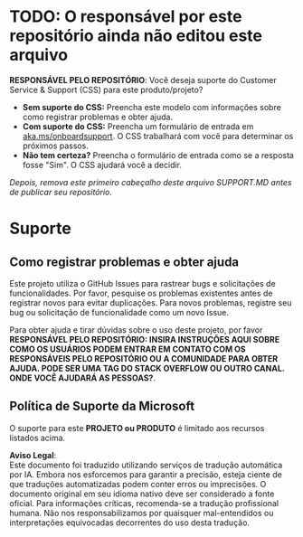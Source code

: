 # TODO: O responsável por este repositório ainda não editou este arquivo

**RESPONSÁVEL PELO REPOSITÓRIO**: Você deseja suporte do Customer Service & Support (CSS) para este produto/projeto?

- **Sem suporte do CSS:** Preencha este modelo com informações sobre como registrar problemas e obter ajuda.
- **Com suporte do CSS:** Preencha um formulário de entrada em [aka.ms/onboardsupport](https://aka.ms/onboardsupport). O CSS trabalhará com você para determinar os próximos passos.
- **Não tem certeza?** Preencha o formulário de entrada como se a resposta fosse "Sim". O CSS ajudará você a decidir.

*Depois, remova este primeiro cabeçalho deste arquivo SUPPORT.MD antes de publicar seu repositório.*

# Suporte

## Como registrar problemas e obter ajuda  

Este projeto utiliza o GitHub Issues para rastrear bugs e solicitações de funcionalidades. Por favor, pesquise os problemas existentes antes de registrar novos para evitar duplicações. Para novos problemas, registre seu bug ou solicitação de funcionalidade como um novo Issue.

Para obter ajuda e tirar dúvidas sobre o uso deste projeto, por favor **RESPONSÁVEL PELO REPOSITÓRIO: INSIRA INSTRUÇÕES AQUI SOBRE COMO OS USUÁRIOS PODEM ENTRAR EM CONTATO COM OS RESPONSÁVEIS PELO REPOSITÓRIO OU A COMUNIDADE PARA OBTER AJUDA. PODE SER UMA TAG DO STACK OVERFLOW OU OUTRO CANAL. ONDE VOCÊ AJUDARÁ AS PESSOAS?**.

## Política de Suporte da Microsoft  

O suporte para este **PROJETO ou PRODUTO** é limitado aos recursos listados acima.

**Aviso Legal**:  
Este documento foi traduzido utilizando serviços de tradução automática por IA. Embora nos esforcemos para garantir a precisão, esteja ciente de que traduções automatizadas podem conter erros ou imprecisões. O documento original em seu idioma nativo deve ser considerado a fonte oficial. Para informações críticas, recomenda-se a tradução profissional humana. Não nos responsabilizamos por quaisquer mal-entendidos ou interpretações equivocadas decorrentes do uso desta tradução.